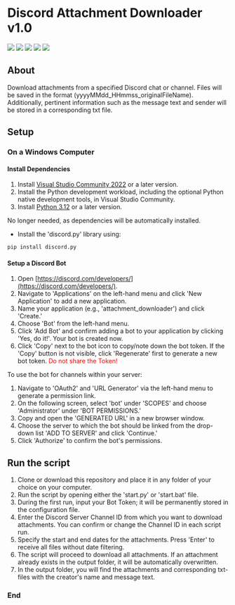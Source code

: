 # Discord Attachment Downloader v1.0
![](https://img.shields.io/github/stars/BD202009/Discord-Attachment-Downloader.svg) ![](https://img.shields.io/github/forks/BD202009/Discord-Attachment-Downloader.svg) ![](https://img.shields.io/github/tag/BD202009/Discord-Attachment-Downloader.svg) ![](https://img.shields.io/github/release/BD202009/Discord-Attachment-Downloader.svg) ![](https://img.shields.io/github/issues/BD202009/Discord-Attachment-Downloader.svg)

## About

Download attachments from a specified Discord chat or channel. Files will be saved in the format (yyyyMMdd_HHmmss_originalFileName). Additionally, pertinent information such as the message text and sender will be stored in a corresponding txt file.


## Setup

### On a Windows Computer

#### Install Dependencies

1. Install [Visual Studio Community 2022](https://visualstudio.microsoft.com/de/downloads/ "Visual Studio Community") or a later version.
2. Install the Python development workload, including the optional Python native development tools, in Visual Studio Community.
3. Install [Python 3.12](https://www.python.org/downloads/ "Python 3.12") or a later version.

No longer needed, as dependencies will be automatically installed.
- Install the 'discord.py' library using: 
```bash 
pip install discord.py
```

#### Setup a Discord Bot

1. Open [https://discord.com/developers/](https://discord.com/developers/).
2. Navigate to 'Applications' on the left-hand menu and click 'New Application' to add a new application.
3. Name your application (e.g., 'attachment_downloader') and click 'Create.'
4. Choose 'Bot' from the left-hand menu.
5. Click 'Add Bot' and confirm adding a bot to your application by clicking 'Yes, do it!'. Your bot is created now.
6. Click 'Copy' next to the bot icon to copy/note down the bot token. If the 'Copy' button is not visible, click 'Regenerate' first to generate a new bot token.
<span style="color:red;">Do not share the Token!</span>

To use the bot for channels within your server:
1. Navigate to 'OAuth2' and 'URL Generator' via the left-hand menu to generate a permission link.
2. On the following screen, select 'bot' under 'SCOPES' and choose 'Administrator' under 'BOT PERMISSIONS.'
3. Copy and open the 'GENERATED URL' in a new browser window.
4. Choose the server to which the bot should be linked from the drop-down list 'ADD TO SERVER' and click 'Continue.'
5. Click 'Authorize' to confirm the bot's permissions.


## Run the script
1. Clone or download this repository and place it in any folder of your choice on your computer.
2. Run the script by opening either the 'start.py' or 'start.bat' file.
3. During the first run, input your Bot Token; it will be permanently stored in the configuration file.
4. Enter the Discord Server Channel ID from which you want to download attachments. You can confirm or change the Channel ID in each script run.
5. Specify the start and end dates for the attachments. Press 'Enter' to receive all files without date filtering.
6. The script will proceed to download all attachments. If an attachment already exists in the output folder, it will be automatically overwritten.
7. In the output folder, you will find the attachments and corresponding txt-files with the creator's name and message text.



### End

